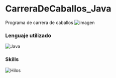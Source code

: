 # CarreraDeCaballos_Java
Programa de carrera de caballos 
![imagen](https://github.com/taniadah/CarreraDeCaballos_Java/main/Carreras.gif)<br>
### Lenguaje utilizado
![Java](https://img.shields.io/badge/Java-red?style=for-the-badge&labelColor=101010)

### Skills
![Hilos](https://img.shields.io/badge/Threads-yellow?style=for-the-badge&labelColor=101010)<br>



